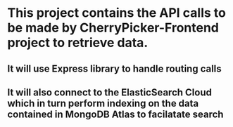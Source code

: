 # This project contains the API calls to be made by CherryPicker-Frontend project to retrieve data.
## It will use Express library to handle routing calls
## It will also connect to the ElasticSearch Cloud which in turn perform indexing on the data contained in MongoDB Atlas to facilatate search